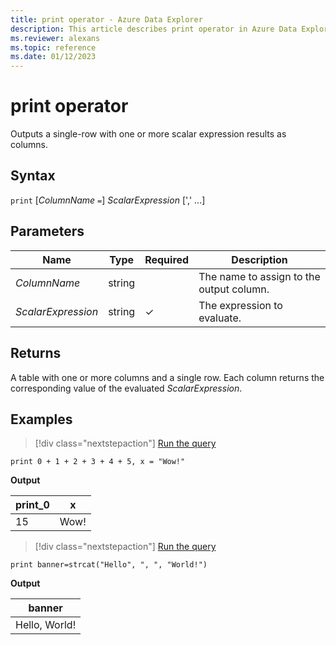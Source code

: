 ```yaml
---
title: print operator - Azure Data Explorer
description: This article describes print operator in Azure Data Explorer.
ms.reviewer: alexans
ms.topic: reference
ms.date: 01/12/2023
---
```

# print operator

Outputs a single-row with one or more scalar expression results as columns.

## Syntax

`print` [*ColumnName* `=`] *ScalarExpression* [',' ...]

## Parameters

| Name | Type | Required | Description |
|--|--|--|--|
| *ColumnName* | string | | The name to assign to the output column.|
| *ScalarExpression* | string | &check; | The expression to evaluate.|

## Returns

A table with one or more columns and a single row. Each column returns the corresponding value of the evaluated *ScalarExpression*.

## Examples

> [!div class="nextstepaction"]
> <a href="https://dataexplorer.azure.com/clusters/help/databases/Samples?query=H4sIAAAAAAAAAysoyswrUTBQ0FYwBGIjIDYGYhMgNtVRqFCwVVAKzy9XVAIAppjMyScAAAA=" target="_blank">Run the query</a>

```kusto
print 0 + 1 + 2 + 3 + 4 + 5, x = "Wow!"
```

**Output**

|print_0|x|
|--|--|
|15| Wow!|

> [!div class="nextstepaction"]
> <a href="https://dataexplorer.azure.com/clusters/help/databases/Samples?query=H4sIAAAAAAAAAysoyswrUUhKzMtLLbItLilKTizRUPJIzcnJV9JRgKLw/KKcFEUlTQBf/iftLAAAAA==" target="_blank">Run the query</a>

```kusto
print banner=strcat("Hello", ", ", "World!")
```

**Output**

|banner|
|--|
|Hello, World!|

